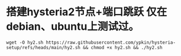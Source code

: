 # 搭建hysteria2节点+端口跳跃 仅在debian、ubuntu上测试过。

```
wget -O hy2.sh https://raw.githubusercontent.com/ypkin/hysteria-setup/refs/heads/main/hy2.sh && chmod +x hy2.sh && ./hy2.sh
```
